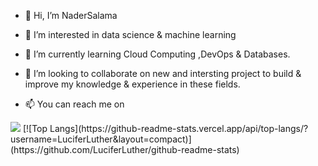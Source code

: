 - 👋 Hi, I’m NaderSalama 
- 👀 I’m interested in data science & machine learning
- 🌱 I’m currently learning Cloud Computing ,DevOps & Databases.
- 💞️ I’m looking to collaborate on new and intersting project to build & improve my knowledge & experience in these fields.



- 📫 You can reach me on 

<!---
LuciferLuther/LuciferLuther is a ✨ special ✨ repository because its `README.md` (this file) appears on your GitHub profile.
You can click the Preview link to take a look at your changes.
--->
<img src = "https://github-readme-stats.vercel.app/api?username=LuciferLuther&&show_icons=true&title_color=ffffff&icon_color=bb2acf&text_color=daf7dc&bg_color=151515" >
[![Top Langs](https://github-readme-stats.vercel.app/api/top-langs/?username=LuciferLuther&layout=compact)](https://github.com/LuciferLuther/github-readme-stats)



